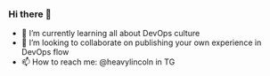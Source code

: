 ### Hi there 👋

- 🌱 I’m currently learning all about DevOps culture
- 👯 I’m looking to collaborate on publishing your own experience in DevOps flow
- 📫 How to reach me: @heavylincoln in TG
